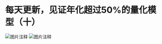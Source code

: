 # 每天更新，见证年化超过50%的量化模型（十）

![图片注释](http://storage-uqer.datayes.com/61ecc69c1f1583012635b428/f67da768-c649-11ec-a76f-0242ac140002)
![图片注释](http://storage-uqer.datayes.com/61ecc69c1f1583012635b428/fbe25398-c649-11ec-9ead-0242ac140002)